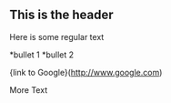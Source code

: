 ## This is the header

Here is some regular text

*bullet 1
*bullet 2

{link to Google}(http://www.google.com)

More Text